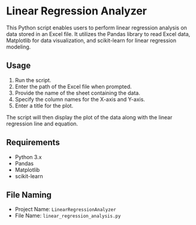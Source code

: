# Linear Regression Analyzer

This Python script enables users to perform linear regression analysis on data stored in an Excel file. It utilizes the Pandas library to read Excel data, Matplotlib for data visualization, and scikit-learn for linear regression modeling.

## Usage

1. Run the script.
2. Enter the path of the Excel file when prompted.
3. Provide the name of the sheet containing the data.
4. Specify the column names for the X-axis and Y-axis.
5. Enter a title for the plot.

The script will then display the plot of the data along with the linear regression line and equation.

## Requirements

- Python 3.x
- Pandas
- Matplotlib
- scikit-learn

## File Naming

- Project Name: `LinearRegressionAnalyzer`
- File Name: `linear_regression_analysis.py`
